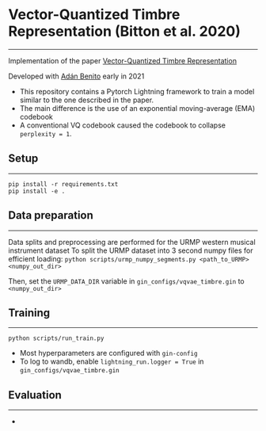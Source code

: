 # Vector-Quantized Timbre Representation (Bitton et al. 2020)
---

Implementation of the paper [Vector-Quantized Timbre Representation](https://arxiv.org/pdf/2007.06349.pdf)

Developed with [Adán Benito](https://github.com/adanlbenito) early in 2021

* This repository contains a Pytorch Lightning framework to train a model similar to the one described in the paper. 
* The main difference is the use of an exponential moving-average (EMA) codebook
* A conventional VQ codebook caused the codebook to collapse `perplexity = 1`.

## Setup
---
```
pip install -r requirements.txt
pip install -e .
```

## Data preparation
---
Data splits and preprocessing are performed for the URMP western musical instrument dataset
To split the URMP dataset into 3 second numpy files for efficient loading:
`python scripts/urmp_numpy_segments.py <path_to_URMP> <numpy_out_dir>`

Then, set the `URMP_DATA_DIR` variable in `gin_configs/vqvae_timbre.gin` to `<numpy_out_dir>`

## Training
---
`python scripts/run_train.py`

* Most hyperparameters are configured with `gin-config`
* To log to wandb, enable `lightning_run.logger = True` in `gin_configs/vqvae_timbre.gin`

## Evaluation
--- 
* 
